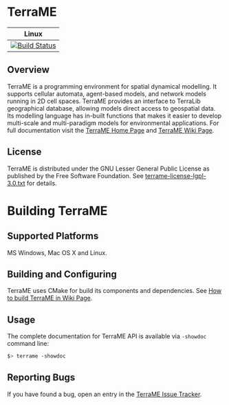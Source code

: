 # TerraME



| Linux    |
|----------|
| [![Build Status](http://www.dpi.inpe.br/jenkins/job/terrame-build-linux-ubuntu-14.04/badge/icon)](http://www.dpi.inpe.br/jenkins/job/terrame-build-linux-ubuntu-14.04/)  |

## Overview
TerraME is a programming environment for spatial dynamical modelling. It supports cellular automata, agent-based models, and network models running in 2D cell spaces. TerraME provides an interface to TerraLib geographical database, allowing models direct access to geospatial data. Its modelling language has in-built functions that makes it easier to develop multi-scale and multi-paradigm models for environmental applications. For full documentation visit the [TerraME Home Page](http://terrame.org) and [TerraME Wiki Page](https://github.com/TerraME/terrame/wiki).


## License
TerraME is distributed under the GNU Lesser General Public License as published by the Free Software Foundation. See [terrame-license-lgpl-3.0.txt](https://github.com/TerraME/terrame/blob/master/licenses/terrame-license-lgpl-3.0.txt) for details. 


# Building TerraME


## Supported Platforms
MS Windows, Mac OS X and Linux.

## Building and Configuring
TerraME uses CMake for build its components and dependencies. See [How to build TerraME in Wiki Page](https://github.com/TerraME/terrame/wiki/Building-and-Configuring).

## Usage
The complete documentation for TerraME API is available via `-showdoc` command line:
```bash
$> terrame -showdoc
```

## Reporting Bugs
If you have found a bug, open an entry in the [TerraME Issue Tracker](https://github.com/TerraME/terrame/issues).


